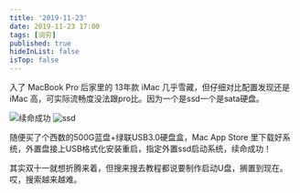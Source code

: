 ```yaml
---
title: '2019-11-23'
date: 2019-11-23 17:00
tags: [词穷]
published: true
hideInList: false
isTop: false
---
```


入了 MacBook Pro 后家里的 13年款 iMac 几乎雪藏，但仔细对比配置发现还是 iMac 高，可实际流畅度没法跟pro比。因为一个是ssd一个是sata硬盘。

<!--more-->

![续命成功](https://lmm.elizen.me/images/2019/11/ssd.png) ![ssd](https://lmm.elizen.me/images/2019/11/ssd-2.png)

随便买了个西数的500G蓝盘+绿联USB3.0硬盘盒，Mac App Store 里下载好系统，外置盘接上USB格式化安装重启，指定外置ssd启动系统，续命成功！

其实双十一就想折腾来着，但搜来搜去教程都说要制作启动U盘，搁置到现在。哎，搜索越来越难。
